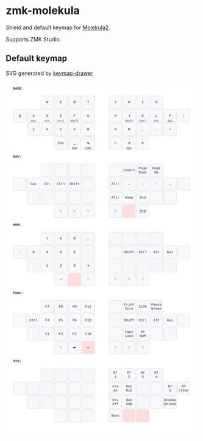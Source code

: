 # zmk-molekula

Shield and default keymap for [Molekula2](https://github.com/zzeneg/molekula).

Supports ZMK Studio.

## Default keymap

SVG generated by [keymap-drawer](https://github.com/caksoylar/keymap-drawer)

![](./keymap-drawer/molekula.svg)

